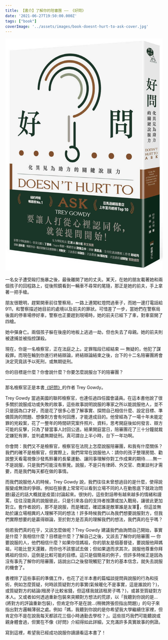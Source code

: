 ```yaml
---
title: 【書介】了解你的陪審團 –– 《好問》
date: '2021-06-27T19:50:00.000Z'
tags: ["book"]
coverImage: '../assets/images/book-doesnt-hurt-to-ask-cover.jpg'
---
```


![《好問》書封](../assets/images/book-doesnt-hurt-to-ask-cover.jpg)

一名女子遭受毆打施暴之後，最後離開了她的丈夫。某天，在她的朋友載著她和兩個孩子的回程路上，從後照鏡看到一輛車不尋常的尾隨，那正是她的前夫，手上拿著一把手槍。

朋友很聰明，趕緊開車前往警察局，一路上連闖紅燈閃過車子，而她一邊打電話給 911，和警察描述她目前的處境以及前夫的罪狀。可惜差了一步，當她們在警察局後面的停車場停好車，警察也正要趕到現場時，她的前夫已經下了車，對車窗開了四槍。

她中彈身亡。兩個孩子躲在後座的地板上逃過一劫，但也失去了母親。她的前夫則被逮捕並被指控謀殺。

現在，你是一名檢察官，正在法庭之上。定罪階段已經結束 –– 無疑的，他犯了謀殺罪。而現在輪到你進行終結辯論，終結辯論結束之後，台下的十二名陪審團將會決定究竟該予以死刑，或無期徒刑。

你的目標是什麼？你會說什麼？你要怎麼說服台下的陪審團？

---

那名檢察官正是本書[《好問》](https://www.books.com.tw/products/0010891149)的作者 Trey Gowdy。

Trey Gowdy 當過美國的聯邦檢察官，也連任過四任國會議員。在這本書他說了很多關於說服成功或失敗的故事，這些故事說明說服的專家之所以能說服他人，並不只是因為口才好，而是花了很多心思了解事實、探問自己相信什麼、設定目標、準備質詢的問題、想像對方會有何回應，才能達成目的。他曾經為了一場十年未能定罪的兇殺案，花了一整年的時間研究案件照片、資料，思考開庭後如何發言、辯方可能的反擊，只為了替當事人討回公道。結果開庭當日，陪審團花了三十分鐘就裁定嫌犯有罪，並判處無期徒刑。真可謂台上半小時，台下一年功啊。

你會問：我們又不是檢察官，檢察官在法院上怎麼說服陪審團，和我有什麼關係？我們的確不是檢察官，但實際上，我們常常在說服他人：請你的孩子整理房間、勸說整天看電視像沙發馬鈴薯的長輩運動、讓同事理解你對工作成果的期待......無一不是說服，只是我們可能沒有察覺。說服，不是只有律師、外交官、商業談判才需要，而是我們每天都在做的事情。

而我們說服他人的時候，Trey Gowdy 說，我們往往未曾想過目的是什麼，使得說服變成無效的爭辯。例如在臉書上常常可以看到立場不同的人在動態底下就政治問題(最近的話大概就是疫苗)討論起來。很快的，這些對話帶有越來越多的情緒和謾罵，往往沒能真的說服彼此，只是引來各自的支持者按讚或加入戰局，讓彼此更加對立。套作者說的，那不是說服，而是確認，確認誰是敵軍誰是友軍，但這並無助於讓立場相異的人理解不同的想法！許多時候我們以為我們想要說服對方，但我們實際想要的是贏得辯論，至於對方是否真的理解我們的想法，我們真的在乎嗎？

倘若我們真的在乎，又該怎麼做呢？Trey Gowdy 建議我們由詢問自己開始，事實是什麼？我相信什麼？目標是什麼？了解自己之後，又該去了解你的陪審團 –– 你要說服的人，他們相信什麼？如果你信媽祖，你的朋友是個基督徒，要說服他拜媽祖，可能比登天還難，而你也不該嘗試去做；但如果退而求其次，說服他尊重你拜媽祖的信仰，這倒是比較可能的目標。這只是個簡易的例子，但許多時候正是因為沒有事先了解你的陪審團，話說出口之後發現觸犯了對方的基本信念，就失去說服的機會了。

書裡除了這些事前的準備工作，也花了近半本書的篇幅談提問與說服的行為和技術，例如怎麼質疑，何時該質疑對方的事實(氣候暖化不是事實，這是誰說的？)，或質疑對方的結論(租房子比較省錢，但這樣我就該租房子嗎？)，或甚至質疑對方本人。又或者如何透過重新包裝來突顯對方想法的荒謬，以「我聽到你說的是...(將對方的評論重新包裝)，但肯定你不是在說...(稍微誇張但指出問題)」的句子來指出對方邏輯薄弱之處。例如「媽，我聽到你說的是你希望我大學繼續住家裡，但肯定你不是在說我每天都該花三個小時通勤去學校？」。這些技巧我們可能聽說或親身體會過，但實在不像《好問》介紹得如此詳細，又充滿許多真實故事的例證。

寫到這裡，希望我已經成功說服你讀讀看這本書了！
